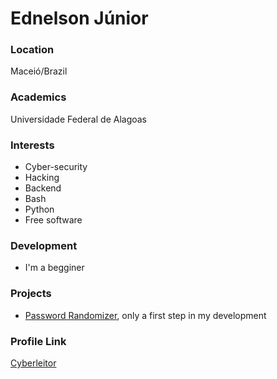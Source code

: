 # Ednelson Júnior

### Location

Maceió/Brazil

### Academics

Universidade Federal de Alagoas

### Interests

- Cyber-security
- Hacking
- Backend
- Bash
- Python
- Free software

### Development

- I'm a begginer

### Projects

- [Password Randomizer](https://github.com/Cyberleitor/Password_Randomizer), only a first step in my development

### Profile Link

[Cyberleitor](https://github.com/Cyberleitor)
